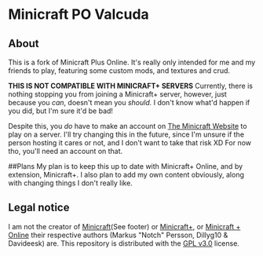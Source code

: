 # Minicraft PO Valcuda
## About
This is a fork of Minicraft Plus Online.
It's really only intended for me and my friends to play, featuring some custom mods, and textures and crud.

**THIS IS NOT COMPATIBLE WITH MINICRAFT+ SERVERS**
Currently, there is nothing stopping you from joining a Minicraft+ server, however, just because you *can*, doesn't mean you *should.*
I don't know what'd happen if you did, but I'm sure it'd be bad!

Despite this, you *do* have to make an account on [The Minicraft Website](https://playminicraft.com/) to play on a server. I'll try changing this in the future, since I'm unsure if the person hosting it cares or not, and I don't want to take that risk XD
For now tho, you'll need an account on that.

##Plans
My plan is to keep this up to date with Minicraft+ Online, and by extension, Minicraft+.
I also plan to add my own content obviously, along with changing things I don't really like.


## Legal notice
I am not the creator of [Minicraft](https://playminicraft.com/)(See footer) or [Minicraft+](https://github.com/chrisj42/minicraft-plus-revived), or [Minicraft + Online](https://github.com/ElVir-Software/minicraft-plus-online) their respective authors (Markus "Notch" Persson, Dillyg10 & Davideesk) are. This repository is distributed with the [GPL v3.0](https://www.gnu.org/licenses/gpl-3.0.en.html) license.

